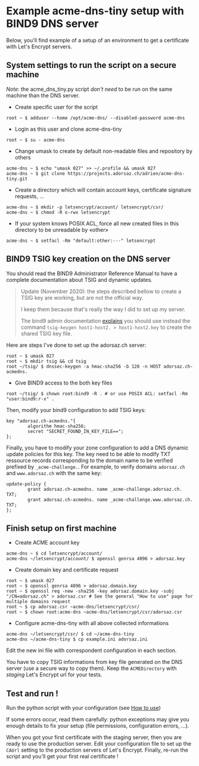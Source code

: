 # Example acme-dns-tiny setup with BIND9 DNS server

Below, you'll find example of a setup of an environment to get a certificate with Let's Encrypt servers.

## System settings to run the script on a secure machine

*Note*: the acme_dns_tiny.py script *don't need* to be run on the same machine than the DNS server.

* Create specific user for the script
```
root ~ $ adduser --home /opt/acme-dns/ --disabled-password acme-dns
```
* Login as this user and clone acme-dns-tiny
```
root ~ $ su - acme-dns
```
* Change umask to create by default non-readable files and repository by others
```
acme-dns ~ $ echo "umask 027" >> ~/.profile && umask 027
acme-dns ~ $ git clone https://projects.adorsaz.ch/adrien/acme-dns-tiny.git
```
* Create a directory which will contain account keys, certificate signature requests, ...
```
acme-dns ~ $ mkdir -p letsencrypt/account/ letsencrypt/csr/
acme-dns ~ $ chmod -R o-rwx letsencrypt
```
* If your system knows POSIX ACL, force all new created files in this directory to be unreadable by «other»
```
acme-dns ~ $ setfacl -Rm "default:other:---" letsencrypt
```

## BIND9 TSIG key creation on the DNS server

You should read the BIND9 Administrator Reference Manual to have a complete documentation about TSIG and dynamic updates.

> Update (November 2020): the steps described bellow to create a TSIG key are working, but are not the official way.
>
> I keep them because that's really the way I did to set up my server.
>
> The bind9 admin documentation [explains](https://bind9.readthedocs.io/en/v9_16_7/advanced.html#generating-a-shared-key) you should use instead the command `tsig-keygen host1-host2. > host1-host2.key` to create the shared TSIG key file.

Here are steps I've done to set up the adorsaz.ch server:
```
root ~ $ umask 027
root ~ $ mkdir tsig && cd tsig
root ~/tsig/ $ dnssec-keygen -a hmac-sha256 -b 128 -n HOST adorsaz.ch-acmedns.
```

* Give BIND9 access to the both key files
```
root ~/tsig/ $ chown root:bind9 -R . # or use POSIX ACL: setfacl -Rm "user:bind9:r-x" .
```

Then, modify your bind9 configuration to add TSIG keys:
```
key "adorsaz.ch-acmedns."{ 
        algorithm hmac-sha256;
        secret "SECRET_FOUND_IN_KEY_FILE==";
};
```

Finally, you have to modify your zone configuration to add a DNS dynamic update policies for this key.
The key need to be able to modify TXT ressource records corresponding to the domain name to be verified prefixed by `_acme-challenge.`.
For example, to verify domains `adorsaz.ch` and `www.adorsaz.ch` with the same key:
```
update-policy {
        grant adorsaz.ch-acmedns. name _acme-challenge.adorsaz.ch. TXT;
        grant adorsaz.ch-acmedns. name _acme-challenge.www.adorsaz.ch. TXT;
};
```

## Finish setup on first machine

* Create ACME account key
```
acme-dns ~ $ cd letsencrypt/account/
acme-dns ~/letsencrypt/account/ $ openssl genrsa 4096 > adorsaz.key
```
* Create domain key and certificate request
```
root ~ $ umask 027
root ~ $ openssl genrsa 4096 > adorsaz.domain.key
root ~ $ openssl req -new -sha256 -key adorsaz.domain.key -subj "/CN=adorsaz.ch" > adorsaz.csr # See the general "How to use" page for multiple domains request
root ~ $ cp adorsaz.csr ~acme-dns/letsencrypt/csr/
root ~ $ chown root:acme-dns ~acme-dns/letsencrypt/csr/adorsaz.csr
```
* Configure acme-dns-tiny with all above collected informations
```
acme-dns ~/letsencrypt/csr/ $ cd ~/acme-dns-tiny
acme-dns ~/acme-dns-tiny $ cp example.ini adorsaz.ini
```

Edit the new ini file with correspondent configuration in each section.

You have to copy TSIG informations from key file generated on the DNS server (use a secure way to copy them).
Keep the `ACMEDirectory` with *staging* Let's Encrypt url for your tests.

## Test and run !
Run the python script with your configuration (see [How to use](./howto-use.m.mdd))

If some errors occur, read them carefully: python exceptions may give you enough details to fix your setup (file permissions, configuration errors, ...).

When you got your first certificate with the staging server, then you are ready to use the production server.
Edit your configuration file to set up the `CAUrl` setting to the production servers of Let's Encrypt.
Finally, re-run the script and you'll get your first real certificate !
